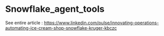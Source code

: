 # Snowflake_agent_tools

See entire article :  https://www.linkedin.com/pulse/innovating-operations-automating-ice-cream-shop-snowflake-kruger-kbczc
